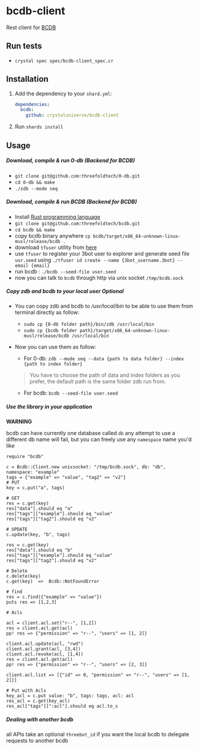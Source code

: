# bcdb-client

Rest client for [BCDB](https://github.com/threefoldtech/bcdb)

## Run tests
- `crystal spec spec/bcdb-client_spec.cr`

## Installation

1. Add the dependency to your `shard.yml`:

   ```yaml
   dependencies:
     bcdb:
       github: crystaluniverse/bcdb-client
   ```

2. Run `shards install`

## Usage

##### Download, compile & run 0-db (Backend for BCDB)
- `git clone git@github.com:threefoldtech/0-db.git`
- `cd 0-db && make`
- `./zdb --mode seq`

##### Download, compile & run BCDB (Backend for BCDB)
- Install [Rust programming language](https://www.rust-lang.org/tools/install)
- `git clone git@github.com:threefoldtech/bcdb.git`
- `cd bcdb && make`
- copy bcdb binary anywhere `cp bcdb/target/x86_64-unknown-linux-musl/release/bcdb .`
- download `tfuser` utility from [here](https://github.com/crystaluniverse/bcdb-client/releases/download/v0.1/tfuser)
- use `tfuser` to register your 3bot user to explorer and generate seed file `usr.seed` using `./tfuser id create --name {3bot_username.3bot} --email {email}`
- run bcdb : `./bcdb --seed-file user.seed `
- now you can talk to `bcdb` through http via unix socket `/tmp/bcdb.sock`

##### Copy zdb and bcdb to your local user **Optional**
- You can copy zdb and bcdb to _/usr/local/bin_ to be able to use them from terminal directly as follow:
  - `sudo cp {0-db folder path}/bin/zdb /usr/local/bin`
  - `sudo cp {bcdb folder path}/target/x86_64-unknown-linux-musl/release/bcdb /usr/local/bin`
- Now you can use them as follow:
  - For 0-db: `zdb --mode seq --data {path to data folder} --index {path to index folder}`
  
  > You have to choose the path of data and index folders as you prefer, the default path is the same folder zdb run from. 
  
  - For bcdb: `bcdb --seed-file user.seed`

##### Use the library in your application

**WARNING**

bcdb can have currently one database called `db` any attempt to use a different db name will fail, but you can freely use any `namespace` name you'd like

```crystal
require "bcdb"

c = Bcdb::Client.new unixsocket: "/tmp/bcdb.sock", db: "db", namespace: "example" 
tags = {"example" => "value", "tag2" => "v2"}
# PUT
key = c.put("a", tags)

# GET
res = c.get(key)
res["data"].should eq "a"
res["tags"]["example"].should eq "value"
res["tags"]["tag2"].should eq "v2"

# UPDATE
c.update(key, "b", tags)

res = c.get(key)
res["data"].should eq "b"
res["tags"]["example"].should eq "value"
res["tags"]["tag2"].should eq "v2"

# Delete
c.delete(key)
c.get(key)  =>  Bcdb::NotFoundError

# find
res = c.find({"example" => "value"})
puts res => [1,2,3] 

# Acls

acl = client.acl.set("r--", [1,2])
res = client.acl.get(acl)
pp! res => {"permission" => "r--", "users" => [1, 2]}

client.acl.update(acl, "rwd")
client.acl.grant(acl, [3,4])
client.acl.revoke(acl, [1,4])
res = client.acl.get(acl)
pp! res => {"permission" => "r--", "users" => [2, 3]}

client.acl.list => [{"id" => 0, "permission" => "r--", "users" => [1, 2]}]

# Put with Acls
key_acl = c.put value: "b", tags: tags, acl: acl
res_acl = c.get(key_acl)
res_acl["tags"][":acl"].should eq acl.to_s

```
##### Dealing with another bcdb
all APIs take an optional `threebot_id` if you want the local bcdb to delegate requests to another bcdb
